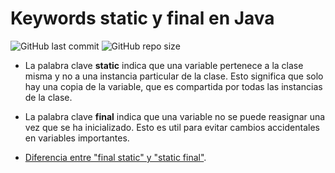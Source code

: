 # Keywords static y final en Java

![GitHub last commit](https://img.shields.io/github/last-commit/sanchezih/final-static-keywords-java)
![GitHub repo size](https://img.shields.io/github/repo-size/sanchezih/final-static-keywords-java)

- La palabra clave **static** indica que una variable pertenece a la clase misma y no a una instancia particular de la clase. Esto significa que solo hay una copia de la variable, que es compartida por todas las instancias de la clase.

- La palabra clave **final** indica que una variable no se puede reasignar una vez que se ha inicializado. Esto es util para evitar cambios accidentales en variables importantes.

- [Diferencia entre "final static" y "static final"](https://www.baeldung.com/java-static-final-order).
